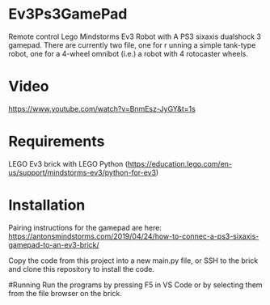 # Ev3Ps3GamePad
Remote control Lego Mindstorms Ev3 Robot with A PS3 sixaxis 
dualshock 3 gamepad. There are currently two file, one for r
unning a simple tank-type robot, one for a 4-wheel omnibot 
(i.e.) a robot with 4 rotocaster wheels.

# Video
https://www.youtube.com/watch?v=BnmEsz-JyGY&t=1s

# Requirements
LEGO Ev3 brick with LEGO Python (https://education.lego.com/en-us/support/mindstorms-ev3/python-for-ev3)

# Installation
Pairing instructions for the gamepad are here:
https://antonsmindstorms.com/2019/04/24/how-to-connec-a-ps3-sixaxis-gamepad-to-an-ev3-brick/

Copy the code from this project into a new main.py file, or SSH to the brick and clone this repository to install the code.

#Running
Run the programs by pressing F5 in VS Code or by selecting them from the file browser on the brick.
